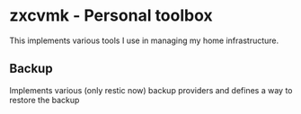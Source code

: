 # zxcvmk - Personal toolbox
This implements various tools I use in managing my home infrastructure.

## Backup
Implements various (only restic now) backup providers and defines a way to restore the backup
